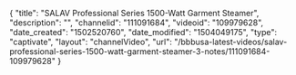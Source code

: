 {
    "title": "SALAV Professional Series 1500-Watt Garment Steamer",
    "description": "",
    "channelid": "111091684",
    "videoid": "109979628",
    "date_created": "1502520760",
    "date_modified": "1504049175",
    "type": "captivate",
    "layout": "channelVideo",
    "url": "\/bbbusa-latest-videos\/salav-professional-series-1500-watt-garment-steamer-3-notes\/111091684-109979628"
}